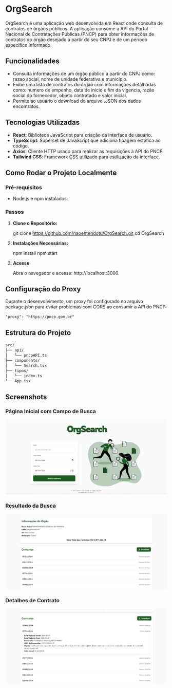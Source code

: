 # OrgSearch

OrgSearch é uma aplicação web desenvolvida em React onde consulta de contratos de órgãos públicos. A aplicação consome a API do Portal Nacional de Contratações Públicas (PNCP) para obter informações de contratos do órgão desejado a partir do seu CNPJ e de um período específico informado.

## Funcionalidades

- Consulta informações de um órgão público a partir do CNPJ como: razao social, nome de unidade federativa e município.
- Exibe uma lista de contratos do órgão com informações detalhadas como: numero de empenho, data de inicio e fim da vigencia, razão social do fornecedor, objeto contratado e valor inicial.
- Permite ao usuário o download do arquivo .JSON dos dados encontratos.


## Tecnologias Utilizadas

- **React**: Biblioteca JavaScript para criação da interface de usuário.
- **TypeScript**: Superset de JavaScript que adiciona tipagem estática ao código.
- **Axios**: Cliente HTTP usado para realizar as requisições à API do PNCP.
- **Tailwind CSS**: Framework CSS utilizado para estilização da interface.

## Como Rodar o Projeto Localmente

### Pré-requisitos

- Node.js e npm instalados.

### Passos

1. **Clone o Repositório:**

   git clone https://github.com/naoentendotu/OrgSearch.git
   cd OrgSearch

2. **Instalações Necessárias:**

    npm install
    npm start

3. **Acesse**

    Abra o navegador e acesse: http://localhost:3000.

## Configuração do Proxy

Durante o desenvolvimento, um proxy foi configurado no arquivo package.json para evitar problemas com CORS ao consumir a API do PNCP:

    "proxy": "https://pncp.gov.br"

## Estrutura do Projeto

    src/
    ├── api/
    │   └── pncpAPI.ts          
    ├── components/
    │   └── Search.tsx          
    ├── tipos/
    │   └── index.ts            
    └── App.tsx                 

## Screenshots

### Página Inicial com Campo de Busca
![Página Inicial](public/imagens/screenshots/paginaInicial.png)

### Resultado da Busca
![Resultado da Busca](public/imagens/screenshots/resultadoBusca.png)

### Detalhes de Contrato
![Detalhes de Contrato](public/imagens/screenshots/detalhesContrato.png)
